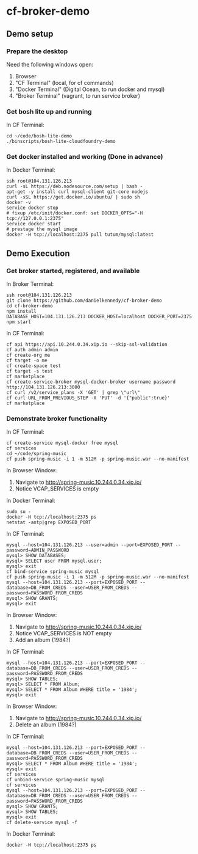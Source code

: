 cf-broker-demo
==============
## Demo setup

### Prepare the desktop

Need the following windows open:
 1. Browser
 1. "CF Terminal" (local, for cf commands)
 1. "Docker Terminal" (Digital Ocean, to run docker and mysql)
 1. "Broker Terminal" (vagrant, to run service broker)

### Get bosh lite up and running

In CF Terminal:
```
cd ~/code/bosh-lite-demo
./binscripts/bosh-lite-cloudfoundry-demo
```

### Get docker installed and working (Done in advance)
In Docker Terminal:
```
ssh root@104.131.126.213
curl -sL https://deb.nodesource.com/setup | bash -
apt-get -y install curl mysql-client git-core nodejs
curl -sSL https://get.docker.io/ubuntu/ | sudo sh
docker -v
service docker stop
# fixup /etc/init/docker.conf: set DOCKER_OPTS="-H tcp://127.0.0.1:2375"
service docker start
# prestage the mysql image
docker -H tcp://localhost:2375 pull tutum/mysql:latest
```

## Demo Execution

### Get broker started, registered, and available

In Broker Terminal:
```
ssh root@104.131.126.213
git clone https://github.com/danielkennedy/cf-broker-demo
cd cf-broker-demo
npm install
DATABASE_HOST=104.131.126.213 DOCKER_HOST=localhost DOCKER_PORT=2375 npm start
```

In CF Terminal:
```
cf api https://api.10.244.0.34.xip.io --skip-ssl-validation
cf auth admin admin
cf create-org me
cf target -o me
cf create-space test
cf target -s test
cf marketplace
cf create-service-broker mysql-docker-broker username password http://104.131.126.213:3000
cf curl /v2/service_plans -X 'GET' | grep \"url\"
cf curl URL_FROM_PREVIOUS_STEP -X 'PUT' -d '{"public":true}'
cf marketplace
```

### Demonstrate broker functionality

In CF Terminal:
```
cf create-service mysql-docker free mysql
cf services
cd ~/code/spring-music
cf push spring-music -i 1 -m 512M -p spring-music.war --no-manifest
```

In Browser Window:

 1. Navigate to http://spring-music.10.244.0.34.xip.io/
 1. Notice VCAP_SERVICES is empty

In Docker Terminal:
```
sudo su -
docker -H tcp://localhost:2375 ps
netstat -antp|grep EXPOSED_PORT
```

In CF Terminal:
```
mysql --host=104.131.126.213 --user=admin --port=EXPOSED_PORT --password=ADMIN_PASSWORD
mysql> SHOW DATABASES;
mysql> SELECT user FROM mysql.user;
mysql> exit
cf bind-service spring-music mysql
cf push spring-music -i 1 -m 512M -p spring-music.war --no-manifest
mysql --host=104.131.126.213 --port=EXPOSED_PORT --database=DB_FROM_CREDS --user=USER_FROM_CREDS --password=PASSWORD_FROM_CREDS
mysql> SHOW GRANTS;
mysql> exit
```

In Browser Window:

 1. Navigate to http://spring-music.10.244.0.34.xip.io/
 1. Notice VCAP_SERVICES is NOT empty
 1. Add an album (1984?)

In CF Terminal:
```
mysql --host=104.131.126.213 --port=EXPOSED_PORT --database=DB_FROM_CREDS --user=USER_FROM_CREDS --password=PASSWORD_FROM_CREDS
mysql> SHOW TABLES;
mysql> SELECT * FROM Album;
mysql> SELECT * FROM Album WHERE title = '1984';
mysql> exit
```

In Browser Window:

 1. Navigate to http://spring-music.10.244.0.34.xip.io/
 1. Delete an album (1984?)

In CF Terminal:
```
mysql --host=104.131.126.213 --port=EXPOSED_PORT --database=DB_FROM_CREDS --user=USER_FROM_CREDS --password=PASSWORD_FROM_CREDS
mysql> SELECT * FROM Album WHERE title = '1984';
mysql> exit
cf services
cf unbind-service spring-music mysql
cf services
mysql --host=104.131.126.213 --port=EXPOSED_PORT --database=DB_FROM_CREDS --user=USER_FROM_CREDS --password=PASSWORD_FROM_CREDS
mysql> SHOW GRANTS;
mysql> SHOW TABLES;
mysql> exit
cf delete-service mysql -f
```

In Docker Terminal:
```
docker -H tcp://localhost:2375 ps
```
